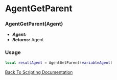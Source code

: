 # AgentGetParent

### AgentGetParent(Agent)
- ***Agent:*** 
- ***Returns:*** Agent

### Usage

```Lua
local resultAgent = AgentGetParent(variableAgent)
```


[Back To Scripting Documentation](../README.md)
